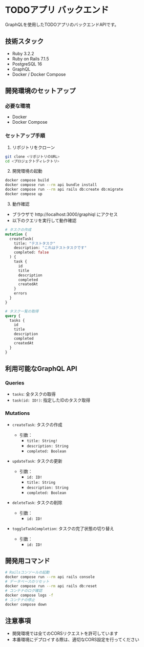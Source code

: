 # TODOアプリ バックエンド

GraphQLを使用したTODOアプリのバックエンドAPIです。

## 技術スタック

- Ruby 3.2.2
- Ruby on Rails 7.1.5
- PostgreSQL 16
- GraphQL
- Docker / Docker Compose

## 開発環境のセットアップ

### 必要な環境

- Docker
- Docker Compose

### セットアップ手順

1. リポジトリをクローン

```bash
git clone <リポジトリのURL>
cd <プロジェクトディレクトリ>
```

2. 開発環境の起動

```bash
docker compose build
docker compose run --rm api bundle install
docker compose run --rm api rails db:create db:migrate
docker compose up
```

3. 動作確認
- ブラウザで http://localhost:3000/graphiql にアクセス
- 以下のクエリを実行して動作確認

```graphql
# タスクの作成
mutation {
  createTask(
    title: "テストタスク"
    description: "これはテストタスクです"
    completed: false
  ) {
    task {
      id
      title
      description
      completed
      createdAt
    }
    errors
  }
}

# タスク一覧の取得
query {
  tasks {
    id
    title
    description
    completed
    createdAt
  }
}
```

## 利用可能なGraphQL API

### Queries

- `tasks`: 全タスクの取得
- `task(id: ID!)`: 指定したIDのタスク取得

### Mutations

- `createTask`: タスクの作成
  - 引数：
    - `title: String!`
    - `description: String`
    - `completed: Boolean`

- `updateTask`: タスクの更新
  - 引数：
    - `id: ID!`
    - `title: String`
    - `description: String`
    - `completed: Boolean`

- `deleteTask`: タスクの削除
  - 引数：
    - `id: ID!`

- `toggleTaskCompletion`: タスクの完了状態の切り替え
  - 引数：
    - `id: ID!`

## 開発用コマンド

```bash
# Railsコンソールの起動
docker compose run --rm api rails console
# データベースのリセット
docker compose run --rm api rails db:reset
# コンテナのログ確認
docker compose logs -f
# コンテナの停止
docker compose down
```

## 注意事項

- 開発環境では全てのCORSリクエストを許可しています
- 本番環境にデプロイする際は、適切なCORS設定を行ってください
